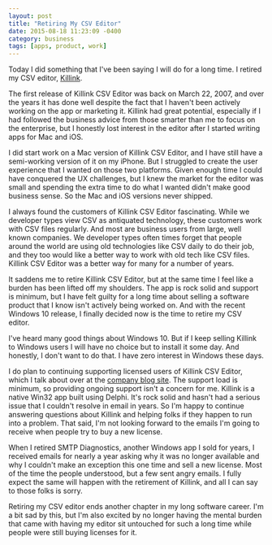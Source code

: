 ```yaml
---
layout: post
title: "Retiring My CSV Editor"
date: 2015-08-18 11:23:09 -0400
category: business
tags: [apps, product, work]
---
```

Today I did something that I've been saying I will do for a long time. I retired my CSV editor, [Killink][1]. 

The first release of Killink CSV Editor was back on March 22, 2007, and over the years it has done well despite the fact that I haven't been actively working on the app or marketing it. Killink had great potential, especially if I had followed the business advice from those smarter than me to focus on the enterprise, but I honestly lost interest in the editor after I started writing apps for Mac and iOS.

I did start work on a Mac version of Killink CSV Editor, and I have still have a semi-working version of it on my iPhone. But I struggled to create the user experience that I wanted on those two platforms. Given enough time I could have conquered the UX challenges, but I knew the market for the editor was small and spending the extra time to do what I wanted didn't make good business sense. So the Mac and iOS versions never shipped.

I always found the customers of Killink CSV Editor fascinating. While we developer types view CSV as antiquated technology, these customers work with CSV files regularly. And most are business users from large, well known companies. We developer types often times forget that people around the world are using old technologies like CSV daily to do their job, and they too would like a better way to work with old tech like CSV files. Killink CSV Editor was a better way for many for a number of years.

It saddens me to retire Killink CSV Editor, but at the same time I feel like a burden has been lifted off my shoulders. The app is rock solid and support is minimum, but I have felt guilty for a long time about selling a software product that I know isn't actively being worked on. And with the recent Windows 10 release, I finally decided now is the time to retire my CSV editor. 

I've heard many good things about Windows 10. But if I keep selling Killink to Windows users I will have no choice but to install it some day. And honestly, I don't want to do that. I have zero interest in Windows these days.

I do plan to continuing supporting licensed users of Killink CSV Editor, which I talk about over at the [company blog site][1]. The support load is minimum, so providing ongoing support isn't a concern for me. Killink is a native Win32 app built using Delphi. It's rock solid and hasn't had a serious issue that I couldn't resolve in email in years. So I'm happy to continue answering questions about Killink and helping folks if they happen to run into a problem. That said, I'm not looking forward to the emails I'm going to receive when people try to buy a new license.

When I retired SMTP Diagnostics, another Windows app I sold for years, I received emails for nearly a year asking why it was no longer available and why I couldn't make an exception this one time and sell a new license. Most of the time the people understood, but a few sent angry emails. I fully expect the same will happen with the retirement of Killink, and all I can say to those folks is sorry.

Retiring my CSV editor ends another chapter in my long software career. I'm a bit sad by this, but I'm also excited by no longer having the mental burden that came with having my editor sit untouched for such a long time while people were still buying licenses for it.

[1]: http://blog.whitepeaksoftware.com/2015/08/18/killinks-retirement/
